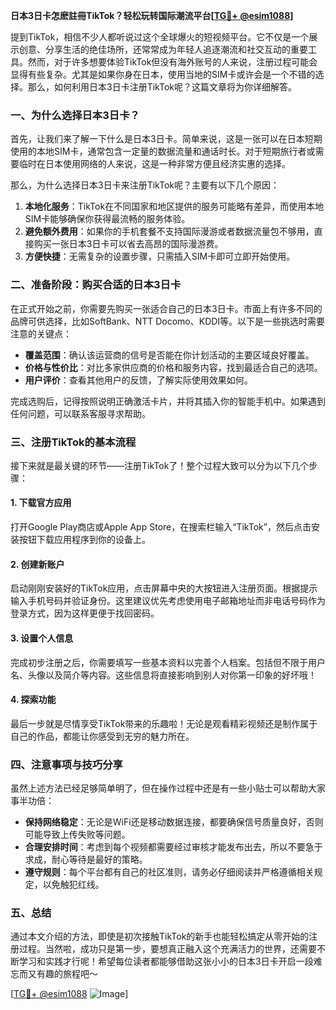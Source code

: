 **日本3日卡怎麽註冊TikTok？轻松玩转国际潮流平台[[TG💪+ @esim1088](https://t.me/s/esim1088)]**

提到TikTok，相信不少人都听说过这个全球爆火的短视频平台。它不仅是一个展示创意、分享生活的绝佳场所，还常常成为年轻人追逐潮流和社交互动的重要工具。然而，对于许多想要体验TikTok但没有海外账号的人来说，注册过程可能会显得有些复杂。尤其是如果你身在日本，使用当地的SIM卡或许会是一个不错的选择。那么，如何利用日本3日卡注册TikTok呢？这篇文章将为你详细解答。

### 一、为什么选择日本3日卡？

首先，让我们来了解一下什么是日本3日卡。简单来说，这是一张可以在日本短期使用的本地SIM卡，通常包含一定量的数据流量和通话时长。对于短期旅行者或需要临时在日本使用网络的人来说，这是一种非常方便且经济实惠的选择。

那么，为什么选择日本3日卡来注册TikTok呢？主要有以下几个原因：

1. **本地化服务**：TikTok在不同国家和地区提供的服务可能略有差异，而使用本地SIM卡能够确保你获得最流畅的服务体验。
2. **避免额外费用**：如果你的手机套餐不支持国际漫游或者数据流量包不够用，直接购买一张日本3日卡可以省去高昂的国际漫游费。
3. **方便快捷**：无需复杂的设置步骤，只需插入SIM卡即可立即开始使用。

### 二、准备阶段：购买合适的日本3日卡

在正式开始之前，你需要先购买一张适合自己的日本3日卡。市面上有许多不同的品牌可供选择，比如SoftBank、NTT Docomo、KDDI等。以下是一些挑选时需要注意的关键点：

- **覆盖范围**：确认该运营商的信号是否能在你计划活动的主要区域良好覆盖。
- **价格与性价比**：对比多家供应商的价格和服务内容，找到最适合自己的选项。
- **用户评价**：查看其他用户的反馈，了解实际使用效果如何。

完成选购后，记得按照说明正确激活卡片，并将其插入你的智能手机中。如果遇到任何问题，可以联系客服寻求帮助。

### 三、注册TikTok的基本流程

接下来就是最关键的环节——注册TikTok了！整个过程大致可以分为以下几个步骤：

#### 1. 下载官方应用
打开Google Play商店或Apple App Store，在搜索栏输入“TikTok”，然后点击安装按钮下载应用程序到你的设备上。

#### 2. 创建新账户
启动刚刚安装好的TikTok应用，点击屏幕中央的大按钮进入注册页面。根据提示输入手机号码并验证身份。这里建议优先考虑使用电子邮箱地址而非电话号码作为登录方式，因为这样更便于找回密码。

#### 3. 设置个人信息
完成初步注册之后，你需要填写一些基本资料以完善个人档案。包括但不限于用户名、头像以及简介等内容。这些信息将直接影响到别人对你第一印象的好坏哦！

#### 4. 探索功能
最后一步就是尽情享受TikTok带来的乐趣啦！无论是观看精彩视频还是制作属于自己的作品，都能让你感受到无穷的魅力所在。

### 四、注意事项与技巧分享

虽然上述方法已经足够简单明了，但在操作过程中还是有一些小贴士可以帮助大家事半功倍：

- **保持网络稳定**：无论是WiFi还是移动数据连接，都要确保信号质量良好，否则可能导致上传失败等问题。
- **合理安排时间**：考虑到每个视频都需要经过审核才能发布出去，所以不要急于求成，耐心等待是最好的策略。
- **遵守规则**：每个平台都有自己的社区准则，请务必仔细阅读并严格遵循相关规定，以免触犯红线。

### 五、总结

通过本文介绍的方法，即使是初次接触TikTok的新手也能轻松搞定从零开始的注册过程。当然啦，成功只是第一步，要想真正融入这个充满活力的世界，还需要不断学习和实践才行呢！希望每位读者都能够借助这张小小的日本3日卡开启一段难忘而又有趣的旅程吧～

[[TG💪+ @esim1088](https://t.me/s/esim1088) ![Image](https://i.postimg.cc/4NQfJmqS/Snipaste-2025-05-13-00-14-12.png)]